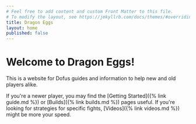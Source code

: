 ```yaml
---
# Feel free to add content and custom Front Matter to this file.
# To modify the layout, see https://jekyllrb.com/docs/themes/#overriding-theme-defaults
title: Dragon Eggs
layout: home
published: false
---
```


# Welcome to Dragon Eggs!

This is a website for Dofus guides and information to help new and old players alike.

If you're a newer player, you may find the [Getting Started]({% link guide.md %}) or [Builds]({% link builds.md %}) pages useful. If you're looking for strategies for specific fights, [Videos]({% link videos.md %}) might be more your speed.
